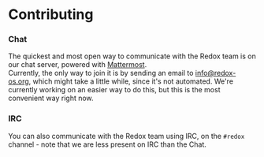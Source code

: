 Contributing
============

### Chat
The quickest and most open way to communicate with the Redox team is on our chat server, powered with [Mattermost](https://about.mattermost.com/).  
Currently, the only way to join it is by sending an email to [info@redox-os.org](mailto:info@redox-os.org), which might take a little while, since it's not automated. We're currently working on an easier way to do this, but this is the most convenient way right now.

### IRC
You can also communicate with the Redox team using IRC, on the `#redox` channel - note that we are less present on IRC than the Chat.
